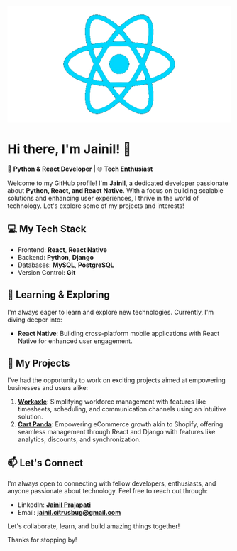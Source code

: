<p align="center">
  <img src="./jaineel-unscreen.gif" alt="Jainil" width="700"/>
</p>

# Hi there, I'm Jainil! 👋

🚀 **Python & React Developer** | 🌐 **Tech Enthusiast**

Welcome to my GitHub profile! I'm **Jainil**, a dedicated developer passionate about **Python, React, and React Native**. With a focus on building scalable solutions and enhancing user experiences, I thrive in the world of technology. Let's explore some of my projects and interests!

## 💻 My Tech Stack

- Frontend: **React**, **React Native**
- Backend: **Python**, **Django**
- Databases: **MySQL**, **PostgreSQL**
- Version Control: **Git**

## 🌱 Learning & Exploring

I'm always eager to learn and explore new technologies. Currently, I'm diving deeper into:

- **React Native**: Building cross-platform mobile applications with React Native for enhanced user engagement.

## 🚀 My Projects

I've had the opportunity to work on exciting projects aimed at empowering businesses and users alike:

1. **[Workaxle](https://www.workaxle.com/)**: Simplifying workforce management with features like timesheets, scheduling, and communication channels using an intuitive solution.
2. **[Cart Panda](https://cartpanda.com/)**: Empowering eCommerce growth akin to Shopify, offering seamless management through React and Django with features like analytics, discounts, and synchronization.

## 📫 Let's Connect

I'm always open to connecting with fellow developers, enthusiasts, and anyone passionate about technology. Feel free to reach out through:

- LinkedIn: **[Jainil Prajapati](https://www.linkedin.com/in/jainil-prajapati-1b47b7212)**
- Email: **jainil.citrusbug@gmail.com**

Let's collaborate, learn, and build amazing things together!

Thanks for stopping by!

